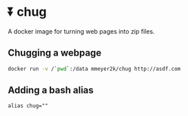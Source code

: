 # :arrow_double_down: chug

A docker image for turning web pages into zip files.

## Chugging a webpage

```bash
docker run -v /`pwd`:/data mmeyer2k/chug http://asdf.com
```

## Adding a bash alias
```
alias chug=""
```
